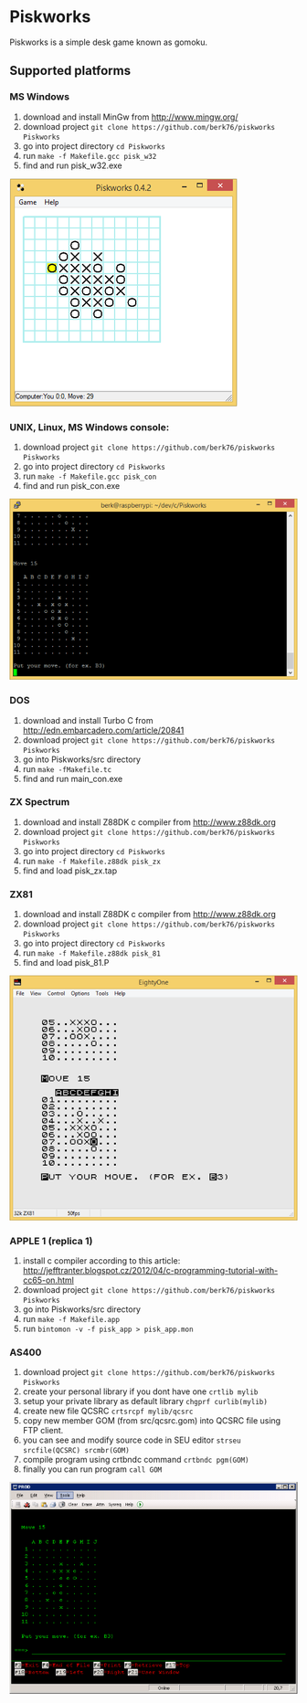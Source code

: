# Piskworks
Piskworks is a simple desk game known as gomoku.

## Supported platforms

### MS Windows
  1. download and install MinGw from http://www.mingw.org/
  1. download project `git clone https://github.com/berk76/piskworks Piskworks`
  1. go into project directory `cd Piskworks`
  1. run `make -f Makefile.gcc pisk_w32`
  1. find and run pisk_w32.exe

  ![WIN32.PNG](doc/WIN32.PNG)

### UNIX, Linux, MS Windows console:
  1. download project `git clone https://github.com/berk76/piskworks Piskworks`
  1. go into project directory `cd Piskworks`
  1. run `make -f Makefile.gcc pisk_con`
  1. find and run pisk_con.exe

  ![Linux.PNG](doc/Linux.PNG)

### DOS
  1. download and install Turbo C from http://edn.embarcadero.com/article/20841
  1. download project `git clone https://github.com/berk76/piskworks Piskworks`
  1. go into Piskworks/src directory 
  1. run `make -fMakefile.tc`
  1. find and run main_con.exe


### ZX Spectrum
  1. download and install Z88DK c compiler from http://www.z88dk.org
  1. download project `git clone https://github.com/berk76/piskworks Piskworks`
  1. go into project directory `cd Piskworks`
  1. run `make -f Makefile.z88dk pisk_zx`
  1. find and load pisk_zx.tap


### ZX81
  1. download and install Z88DK c compiler from http://www.z88dk.org
  1. download project `git clone https://github.com/berk76/piskworks Piskworks`
  1. go into project directory `cd Piskworks`
  1. run `make -f Makefile.z88dk pisk_81`
  1. find and load pisk_81.P

  ![ZX81.PNG](doc/ZX81.PNG)

### APPLE 1 (replica 1)
  1. install c compiler according to this article: http://jefftranter.blogspot.cz/2012/04/c-programming-tutorial-with-cc65-on.html
  1. download project `git clone https://github.com/berk76/piskworks Piskworks`
  1. go into Piskworks/src directory
  1. run `make -f Makefile.app`
  1. run `bintomon -v -f pisk_app > pisk_app.mon`


### AS400
  1. download project `git clone https://github.com/berk76/piskworks Piskworks`
  1. create your personal library if you dont have one `crtlib mylib`
  1. setup your private library as default library `chgprf curlib(mylib)`
  1. create new file QCSRC `crtsrcpf mylib/qcsrc`
  1. copy new member GOM (from src/qcsrc.gom) into QCSRC file using FTP client.
  1. you can see and modify source code in SEU editor `strseu srcfile(QCSRC) srcmbr(GOM)`
  1. compile program using crtbndc command `crtbndc pgm(GOM)`
  1. finally you can run program `call GOM`

  ![AS400.PNG](doc/AS400.PNG)
